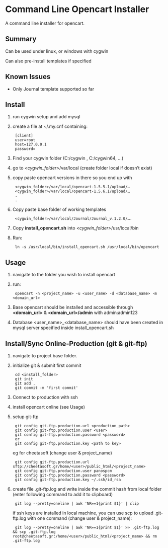 Command Line Opencart Installer
=====================

A command line installer for opencart.


Summary
-------

Can be used under linux, or windows with cygwin

Can also pre-install templates if specified


Known Issues
------------

* Only Journal template supported so far


Install
----------

1. run cygwin setup and add mysql
2. create a file at ~/.my.cnf containing:

		[client] 
		user=root 
		host=127.0.0.1 
		password= 

3. Find your cygwin folder (C:/cygwin , C:/cygwin64, …)
4. go to *&lt;cygwin_folder&gt;*/var/local (create folder local if doesn’t exist)
5. copy paste opencart versions in there so you end up with  

		<cygwin_folder>/var/local/opencart-1.5.5.1/upload/…
		<cygwin_folder>/var/local/opencart-1.5.6.1/upload/…
		.
		.
6. Copy paste base folder of working templates  

		<cygwin_folder>/var/local/Journal/Journal_v.1.2.0/….

7. Copy **install\_opencart.sh** into *&lt;cygwin_folder&gt;*/usr/local/bin
8. Run:  

		ln -s /usr/local/bin/install_opencart.sh /usr/local/bin/opencart

Usage
-----
1. navigate to the folder you wish to install opencart
2. run:  

		opencart -n <project_name> -u <user_name> -d <database_name> -m <domain_url>

3. Base opencart should be installed and accessible through __&lt;domain\_url&gt;__ & __&lt;domain\_url&gt;/admin__ with admin:admin123
4. Database &lt;user\_name&gt;\_&lt;database\_name&gt; should have been created in mysql server specified inside install_opencart.sh

Install/Sync Online-Production (git & git-ftp)
-----
1. navigate to project base folder.  
2. initialize git & submit first commit

		cd <install_folder>
		git init
		git add .
		git commit -m 'first commit'

3. Connect to production with ssh
4. install opencart online (see Usage)
5. setup git-ftp  

		git config git-ftp.production.url <production_path>
		git config git-ftp.production.user <user>
		git config git-ftp.production.password <password>
		or
		git config git-ftp.production.key <path to key>

	eg for cheetasoft (change user & project_name)  

		git config git-ftp.production.url sftp://cheetasoft.gr/home/<user>/public_html/<project_name>
		git config git-ftp.production.user panospcm
		git config git-ftp.production.password <password>
		git config git-ftp.production.key ~/.ssh/id_rsa

6. create file .git-ftp.log and write inside the commit hash from local folder (enter following command to add it to clipboard)

		git log --pretty=oneline | awk 'NR==1{print $1}' | clip

	if ssh keys are installed in local machine, you can use scp to upload .git-ftp.log with one command (change user & project_name):  

		git log --pretty=oneline | awk 'NR==1{print $1}' >> .git-ftp.log && scp .git-ftp.log root@cheetasoft.gr:/home/<user>/public_html/<project_name> && rm .git-ftp.log


[install]: https://docs.google.com/document/d/14GHVib5uDEse9umzujvx029XewbnuzGKrqpfv-TAwoM/edit